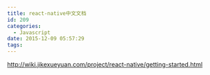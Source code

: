 ```yaml
---
title: react-native中文文档
id: 209
categories:
  - Javascript
date: 2015-12-09 05:57:29
tags:
---
```


http://wiki.jikexueyuan.com/project/react-native/getting-started.html